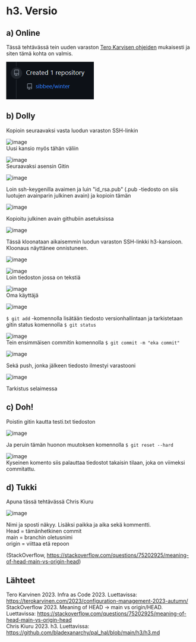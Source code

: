 # h3. Versio  

## a) Online  

Tässä tehtävässä tein uuden varaston [Tero Karvisen ohjeiden](https://terokarvinen.com/2023/create-a-web-page-using-github/) mukaisesti ja siten tämä kohta on valmis.  

![img](./ss.png)  

## b) Dolly  

Kopioin seuraavaksi vasta luodun varaston SSH-linkin  

![image](https://github.com/sibbee/p.hallinta/assets/149330317/218dd7d0-8514-488d-8e00-924ab998d24b)  
Uusi kansio myös tähän väliin  

![image](https://github.com/sibbee/p.hallinta/assets/149330317/a54d1fea-bcca-479e-aa1f-4825fb59138d)  
Seuraavaksi asensin Gitin  

![image](https://github.com/sibbee/p.hallinta/assets/149330317/56e1a37e-1a6b-4cab-8714-f2f5d57629db)  

Loin ssh-keygenilla avaimen ja luin "id_rsa.pub" (.pub -tiedosto on siis luotujen avainparin julkinen avain) ja kopioin tämän  

![image](https://github.com/sibbee/p.hallinta/assets/149330317/9b7c87bc-9ae1-478a-8e98-016bd4b59a4f)  

Kopioitu julkinen avain githubiin asetuksissa    

![image](https://github.com/sibbee/p.hallinta/assets/149330317/0d0be26b-d59a-485f-9907-27df6ea3f730)  

Tässä kloonataan aikaisemmin luodun varaston SSH-linkki h3-kansioon.  
Kloonaus näyttänee onnistuneen.  

![image](https://github.com/sibbee/p.hallinta/assets/149330317/876863c4-96d3-4f27-b796-837e29b5376f)  

![image](https://github.com/sibbee/p.hallinta/assets/149330317/fef6fe85-8b6a-4680-a776-39f43f547aa5)  
Loin tiedoston jossa on tekstiä  

![image](https://github.com/sibbee/p.hallinta/assets/149330317/91991324-c2d7-43b7-9c78-809b0a87a866)  
Oma käyttäjä  

![image](https://github.com/sibbee/p.hallinta/assets/149330317/4c25a83d-cde3-4e86-ab45-72e9f97c27af)  

```$ git add``` -komennolla lisätään tiedosto versionhallintaan ja tarkistetaan gitin status komennolla ```$ git status```  

![image](https://github.com/sibbee/p.hallinta/assets/149330317/ec13f71e-b626-4127-8316-2c6a8d16d53a)  
Tein ensimmäisen commitin komennolla ```$ git commit -m "eka commit"```  

![image](https://github.com/sibbee/p.hallinta/assets/149330317/c5ab638b-3fc8-4ea0-8592-452a388489f8)  

Sekä push, jonka jälkeen tiedosto ilmestyi varastooni  

![image](https://github.com/sibbee/p.hallinta/assets/149330317/e2d0bb0d-8a74-419b-bbf7-cb0a110d322a)  

Tarkistus selaimessa  

## c) Doh!  

Poistin gitin kautta testi.txt tiedoston  

![image](https://github.com/sibbee/p.hallinta/assets/149330317/463c82b5-4d78-4867-a4f6-0bd202483f86)  

Ja peruin tämän huonon muutoksen komennolla ```$ git reset --hard```  

![image](https://github.com/sibbee/p.hallinta/assets/149330317/789e3d6e-cdc2-4c20-8ff9-96560674c016)  
Kyseinen komento siis palauttaa tiedostot takaisin tilaan, joka on viimeksi commitattu.  

## d) Tukki

Apuna tässä tehtävässä Chris Kiuru  

![image](https://github.com/sibbee/p.hallinta/assets/149330317/bc91158e-2079-4b10-aef2-6098271c37fa)  

Nimi ja sposti näkyy. Lisäksi paikka ja aika sekä kommentti.  
Head = tämänhetkinen commit  
main = branchin oletusnimi  
origin = viittaa etä repoon  

(StackOverflow, https://stackoverflow.com/questions/75202925/meaning-of-head-main-vs-origin-head)  

## Lähteet  

Tero Karvinen 2023. Infra as Code 2023. Luettavissa: https://terokarvinen.com/2023/configuration-management-2023-autumn/  
StackOverflow 2023. Meaning of HEAD -> main vs origin/HEAD. Luettavissa: https://stackoverflow.com/questions/75202925/meaning-of-head-main-vs-origin-head  
Chris Kiuru 2023. h3. Luettavissa: https://github.com/bladexanarchy/pal_hal/blob/main/h3/h3.md  










